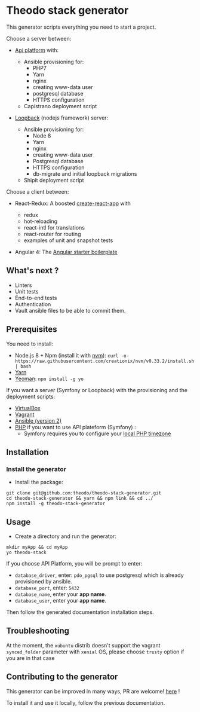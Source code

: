 # Theodo stack generator

This generator scripts everything you need to start a project.

Choose a server between:

- [Api platform](https://api-platform.com/) with:
  - Ansible provisioning for:
    - PHP7
    - Yarn
    - nginx
    - creating www-data user
    - postgresql database
    - HTTPS configuration
  - Capistrano deployment script
  
- [Loopback](http://loopback.io/) (nodejs framework) server:
  - Ansible provisioning for:
    - Node 8
    - Yarn
    - nginx
    - creating www-data user
    - Postgresql database
    - HTTPS configuration
    - db-migrate and initial loopback migrations
  - Shipit deployment script


Choose a client between:

- React-Redux: A boosted [create-react-app](https://github.com/facebookincubator/create-react-app) with
  - redux
  - hot-reloading
  - react-intl for translations
  - react-router for routing
  - examples of unit and snapshot tests

- Angular 4: The [Angular starter boilerplate](https://github.com/AngularClass/angular-starter)


## What's next ?

- Linters
- Unit tests
- End-to-end tests
- Authentication
- Vault ansible files to be able to commit them.

## Prerequisites

You need to install:
+ Node.js 8 + Npm (install it with [nvm](https://github.com/creationix/nvm)): `curl -o- https://raw.githubusercontent.com/creationix/nvm/v0.33.2/install.sh | bash`
+ [Yarn](https://yarnpkg.com/en/docs/install)
+ [Yeoman](http://yeoman.io/): `npm install -g yo`

If you want a server (Symfony or Loopback) with the provisioning and the deployment scripts:
+ [VirtualBox](https://www.virtualbox.org/wiki/Downloads)
+ [Vagrant](https://www.vagrantup.com/downloads.html)
+ [Ansible (version 2)](http://docs.ansible.com/ansible/intro_installation.html)
+ [PHP](http://php.net/manual/en/intro-whatis.php) if you want to use API plateform (Symfony) :
  - Symfony requires you to configure your [local PHP timezone ](https://stackoverflow.com/questions/20743060/symfony2-and-date-default-timezone-get-it-is-not-safe-to-rely-on-the-system)


## Installation

### Install the generator

- Install the package:
```
git clone git@github.com:theodo/theodo-stack-generator.git
cd theodo-stack-generator && yarn && npm link && cd ../
npm install -g theodo-stack-generator
```

## Usage

- Create a directory and run the generator:
```
mkdir myApp && cd myApp
yo theodo-stack
```

If you choose API Platform, you will be prompt to enter:
- `database_driver`, enter: `pdo_pgsql` to use postgresql which is already provisioned by ansible.
- `database_port`, enter: `5432`
- `database_name`, enter your **app name**.
- `database_user`, enter your **app name**.

Then follow the generated documentation installation steps.

## Troubleshooting

At the moment, the `xubuntu` distrib doesn't support the vagrant `synced_folder` parameter with `xenial` OS, please choose `trusty` option if you are in that case

## Contributing to the generator

This generator can be improved in many ways, PR are welcome! [here](https://github.com/theodo/theodo-stack-generator) !

To install it and use it locally, follow the previous documentation.
